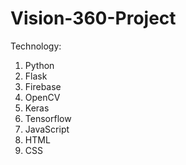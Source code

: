# Vision-360-Project

Technology:
1) Python
2) Flask
3) Firebase
4) OpenCV
5) Keras
6) Tensorflow
7) JavaScript
8) HTML
9) CSS
